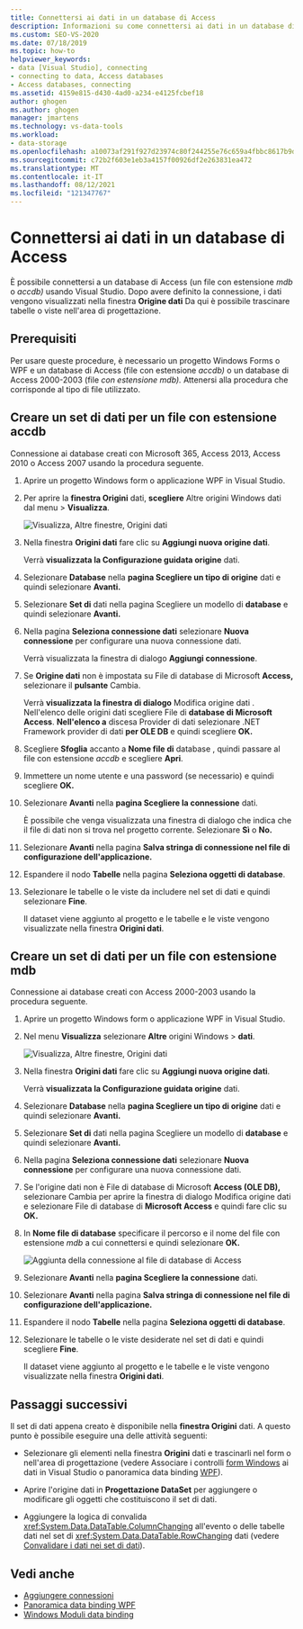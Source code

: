 ```yaml
---
title: Connettersi ai dati in un database di Access
description: Informazioni su come connettersi ai dati in un database di Access (un file con estensione mdb o accdb.file) in Visual Studio.
ms.custom: SEO-VS-2020
ms.date: 07/18/2019
ms.topic: how-to
helpviewer_keywords:
- data [Visual Studio], connecting
- connecting to data, Access databases
- Access databases, connecting
ms.assetid: 4159e815-d430-4ad0-a234-e4125fcbef18
author: ghogen
ms.author: ghogen
manager: jmartens
ms.technology: vs-data-tools
ms.workload:
- data-storage
ms.openlocfilehash: a10073af291f927d23974c80f244255e76c659a4fbbc8617b9d9c99514c1bb9d
ms.sourcegitcommit: c72b2f603e1eb3a4157f00926df2e263831ea472
ms.translationtype: MT
ms.contentlocale: it-IT
ms.lasthandoff: 08/12/2021
ms.locfileid: "121347767"
---
```

# <a name="connect-to-data-in-an-access-database"></a>Connettersi ai dati in un database di Access

È possibile connettersi a un database di Access (un file con estensione *mdb* o *accdb)* usando Visual Studio. Dopo avere definito la connessione, i dati vengono visualizzati nella finestra **Origine dati** Da qui è possibile trascinare tabelle o viste nell'area di progettazione.

## <a name="prerequisites"></a>Prerequisiti

Per usare queste procedure, è necessario un progetto Windows Forms o WPF e un database di Access (file con estensione *accdb)* o un database di Access 2000-2003 (file *con estensione mdb).* Attenersi alla procedura che corrisponde al tipo di file utilizzato.

## <a name="create-a-dataset-for-an-accdb-file"></a>Creare un set di dati per un file con estensione accdb

Connessione ai database creati con Microsoft 365, Access 2013, Access 2010 o Access 2007 usando la procedura seguente.

1. Aprire un progetto Windows form o applicazione WPF in Visual Studio.

2. Per aprire la **finestra Origini** dati, **scegliere** Altre origini Windows dati dal menu   >  **Visualizza**.

   ![Visualizza, Altre finestre, Origini dati](../data-tools/media/viewdatasources.png)

3. Nella finestra **Origini dati** fare clic su **Aggiungi nuova origine dati**.

   Verrà **visualizzata la Configurazione guidata origine** dati.

4. Selezionare **Database** nella **pagina Scegliere un tipo di origine** dati e quindi selezionare **Avanti.**

5. Selezionare **Set di** dati nella pagina Scegliere un modello di **database** e quindi selezionare **Avanti.**

6. Nella pagina **Seleziona connessione dati** selezionare **Nuova connessione** per configurare una nuova connessione dati.

   Verrà visualizzata la finestra di dialogo **Aggiungi connessione**.

7. Se **Origine dati** non è impostata su File di database di Microsoft **Access,** selezionare il **pulsante** Cambia.

   Verrà **visualizzata la finestra di dialogo** Modifica origine dati . Nell'elenco delle origini dati scegliere File di **database di Microsoft Access**. **Nell'elenco a** discesa Provider di dati selezionare .NET Framework provider di dati **per OLE DB** e quindi scegliere **OK.**

8. Scegliere **Sfoglia** accanto a **Nome file di** database , quindi passare al file con estensione *accdb* e scegliere **Apri**.

9. Immettere un nome utente e una password (se necessario) e quindi scegliere **OK.**

10. Selezionare **Avanti** nella **pagina Scegliere la connessione** dati.

    È possibile che venga visualizzata una finestra di dialogo che indica che il file di dati non si trova nel progetto corrente. Selezionare **Sì** o **No.**

11. Selezionare **Avanti** nella pagina **Salva stringa di connessione nel file di configurazione dell'applicazione.**

12. Espandere il nodo **Tabelle** nella pagina **Seleziona oggetti di database**.

13. Selezionare le tabelle o le viste da includere nel set di dati e quindi selezionare **Fine**.

    Il dataset viene aggiunto al progetto e le tabelle e le viste vengono visualizzate nella finestra **Origini dati**.

## <a name="create-a-dataset-for-an-mdb-file"></a>Creare un set di dati per un file con estensione mdb

Connessione ai database creati con Access 2000-2003 usando la procedura seguente.

1. Aprire un progetto Windows form o applicazione WPF in Visual Studio.

2. Nel menu **Visualizza** selezionare **Altre** origini Windows  >  **dati**.

   ![Visualizza, Altre finestre, Origini dati](../data-tools/media/viewdatasources.png)

3. Nella finestra **Origini dati** fare clic su **Aggiungi nuova origine dati**.

    Verrà **visualizzata la Configurazione guidata origine** dati.

4. Selezionare **Database** nella **pagina Scegliere un tipo di origine** dati e quindi selezionare **Avanti.**

5. Selezionare **Set di** dati nella pagina Scegliere un modello di **database** e quindi selezionare **Avanti.**

6. Nella pagina **Seleziona connessione dati** selezionare **Nuova connessione** per configurare una nuova connessione dati.

7. Se l'origine dati non è File di database  di Microsoft  **Access (OLE DB),** selezionare Cambia per aprire la finestra di dialogo Modifica origine dati e selezionare File di database di **Microsoft Access** e quindi fare clic su **OK.**

8. In **Nome file di database** specificare il percorso e il nome del file con estensione *mdb* a cui connettersi e quindi selezionare **OK.**

   ![Aggiunta della connessione al file di database di Access](../data-tools/media/add-connection-access-db.png)

9. Selezionare **Avanti** nella **pagina Scegliere la connessione** dati.

10. Selezionare **Avanti** nella pagina **Salva stringa di connessione nel file di configurazione dell'applicazione.**

11. Espandere il nodo **Tabelle** nella pagina **Seleziona oggetti di database**.

12. Selezionare le tabelle o le viste desiderate nel set di dati e quindi scegliere **Fine**.

    Il dataset viene aggiunto al progetto e le tabelle e le viste vengono visualizzate nella finestra **Origini dati**.

## <a name="next-steps"></a>Passaggi successivi

Il set di dati appena creato è disponibile nella **finestra Origini** dati. A questo punto è possibile eseguire una delle attività seguenti:

- Selezionare gli elementi nella finestra **Origini** dati e trascinarli nel form o nell'area di progettazione (vedere Associare i controlli [form Windows](../data-tools/bind-windows-forms-controls-to-data-in-visual-studio.md) ai dati in Visual Studio o panoramica data binding [WPF](/dotnet/desktop-wpf/data/data-binding-overview)).

- Aprire l'origine dati in **Progettazione DataSet** per aggiungere o modificare gli oggetti che costituiscono il set di dati.

- Aggiungere la logica di convalida <xref:System.Data.DataTable.ColumnChanging> all'evento o delle tabelle dati nel set di <xref:System.Data.DataTable.RowChanging> dati (vedere [Convalidare i dati nei set di dati](../data-tools/validate-data-in-datasets.md)).

## <a name="see-also"></a>Vedi anche

- [Aggiungere connessioni](../data-tools/add-new-connections.md)
- [Panoramica data binding WPF](/dotnet/framework/wpf/data/data-binding-overview)
- [Windows Moduli data binding](/dotnet/framework/winforms/data-binding-and-windows-forms)
